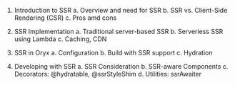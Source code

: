 1. Introduction to SSR
a. Overview and need for SSR
b. SSR vs. Client-Side Rendering (CSR)
c. Pros amd cons

2. SSR Implementation
a. Traditional server-based SSR
b. Serverless SSR using Lambda
c. Caching, CDN

3. SSR in Oryx
a. Configuration
b. Build with SSR support
c. Hydration

4. Developing with SSR
a. SSR Consideration
b. SSR-aware Components
c. Decorators: @hydratable, @ssrStyleShim
d. Utilities: ssrAwaiter


